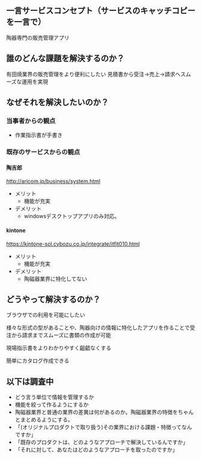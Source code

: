 ## 一言サービスコンセプト（サービスのキャッチコピーを一言で）
陶器専門の販売管理アプリ

## 誰のどんな課題を解決するのか？
有田焼業界の販売管理をより便利にしたい
見積書から受注→売上→請求へスムーズな運用を実現

## なぜそれを解決したいのか？

### 当事者からの観点

* 作業指示書が手書き

### 既存のサービスからの観点

#### 陶吉郎
http://aricom.jp/business/system.html
* メリット
  * 機能が充実
* デメリット
  * windowsデスクトップアプリのみ対応。

#### kintone
https://kintone-sol.cybozu.co.jp/integrate/itfit010.html
* メリット
  * 機能が充実
* デメリット
  * 陶磁器業界に特化してない

## どうやって解決するのか？

ブラウザでの利用を可能にしたい

様々な形式の型があることや、陶器向けの情報に特化したアプリを作ることで受注から請求までスムーズに書類の作成が可能

現場指示書をよりわかりやすく齟齬なくする

簡単にカタログ作成できる


## 以下は調査中
* どう言う単位で情報を管理するか
* 機能を絞って作るようにするか
* 陶磁器業界と普通の業界の差異は何があるのか。陶磁器業界の特徴をちゃんとまとめるようにする。
* 「(オリジナルプロダクトで取り扱う)その業界における課題・特徴ってなんですか」
* 「既存のプロダクトは、どのようなアプローチで解決しているんですか」
* 「それに対して、あなたはどのようなアプローチを取ったのですか」
